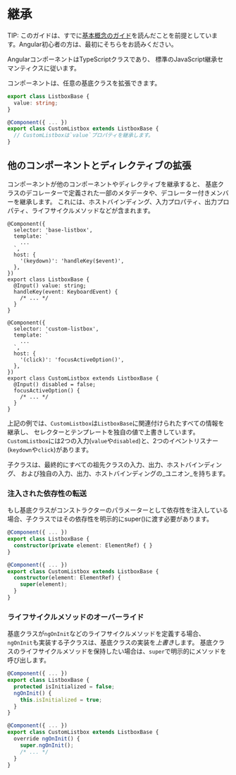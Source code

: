 # 継承

TIP: このガイドは、すでに[基本概念のガイド](essentials)を読んだことを前提としています。Angular初心者の方は、最初にそちらをお読みください。

AngularコンポーネントはTypeScriptクラスであり、
標準のJavaScript継承セマンティクスに従います。

コンポーネントは、任意の基底クラスを拡張できます。

```ts
export class ListboxBase {
  value: string;
}

@Component({ ... })
export class CustomListbox extends ListboxBase {
  // CustomListboxは`value`プロパティを継承します。
}
```

## 他のコンポーネントとディレクティブの拡張

コンポーネントが他のコンポーネントやディレクティブを継承すると、
基底クラスのデコレーターで定義された一部のメタデータや、デコレーター付きメンバーを継承します。
これには、ホストバインディング、入力プロパティ、出力プロパティ、ライフサイクルメソッドなどが含まれます。

```angular-ts
@Component({
  selector: 'base-listbox',
  template: `
    ...
  `,
  host: {
    '(keydown)': 'handleKey($event)',
  },
})
export class ListboxBase {
  @Input() value: string;
  handleKey(event: KeyboardEvent) {
    /* ... */
  }
}

@Component({
  selector: 'custom-listbox',
  template: `
    ...
  `,
  host: {
    '(click)': 'focusActiveOption()',
  },
})
export class CustomListbox extends ListboxBase {
  @Input() disabled = false;
  focusActiveOption() {
    /* ... */
  }
}
```

上記の例では、`CustomListbox`は`ListboxBase`に関連付けられたすべての情報を継承し、
セレクターとテンプレートを独自の値で上書きしています。
`CustomListbox`には2つの入力(`value`や`disabled`)と、2つのイベントリスナー(`keydown`や`click`)があります。

子クラスは、最終的にすべての祖先クラスの入力、出力、ホストバインディング、
および独自の入力、出力、ホストバインディングの_ユニオン_を持ちます。

### 注入された依存性の転送

もし基底クラスがコンストラクターのパラメーターとして依存性を注入している場合、子クラスではその依存性を明示的にsuper()に渡す必要があります。

```ts
@Component({ ... })
export class ListboxBase {
  constructor(private element: ElementRef) { }
}

@Component({ ... })
export class CustomListbox extends ListboxBase {
  constructor(element: ElementRef) {
    super(element);
  }
}
```

### ライフサイクルメソッドのオーバーライド

基底クラスが`ngOnInit`などのライフサイクルメソッドを定義する場合、
`ngOnInit`も実装する子クラスは、基底クラスの実装を*上書き*します。
基底クラスのライフサイクルメソッドを保持したい場合は、`super`で明示的にメソッドを呼び出します。

```ts
@Component({ ... })
export class ListboxBase {
  protected isInitialized = false;
  ngOnInit() {
    this.isInitialized = true;
  }
}

@Component({ ... })
export class CustomListbox extends ListboxBase {
  override ngOnInit() {
    super.ngOnInit();
    /* ... */
  }
}
```
